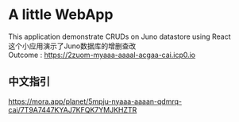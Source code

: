 # A little WebApp

This application demonstrate CRUDs on Juno datastore using React \
这个小应用演示了Juno数据库的增删查改 \
Outcome : https://2zuom-myaaa-aaaal-acgaa-cai.icp0.io 

## 中文指引
https://mora.app/planet/5mpju-nyaaa-aaaan-qdmrq-cai/7T9A7447KYAJ7KFQK7YMJKHZTR
